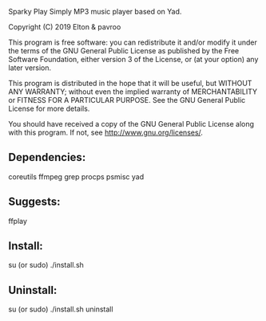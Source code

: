 Sparky Play
Simply MP3 music player based on Yad.

Copyright (C) 2019 Elton & pavroo

This program is free software: you can redistribute it and/or modify
it under the terms of the GNU General Public License as published by
the Free Software Foundation, either version 3 of the License, or
(at your option) any later version.

This program is distributed in the hope that it will be useful,
but WITHOUT ANY WARRANTY; without even the implied warranty of
MERCHANTABILITY or FITNESS FOR A PARTICULAR PURPOSE.  See the
GNU General Public License for more details.

You should have received a copy of the GNU General Public License
along with this program.  If not, see <http://www.gnu.org/licenses/>.

Dependencies:
-------------
coreutils
ffmpeg
grep
procps
psmisc
yad

Suggests:
-------------
ffplay

Install:
-------------
su (or sudo) 
./install.sh

Uninstall:
-------------
su (or sudo)
./install.sh uninstall
